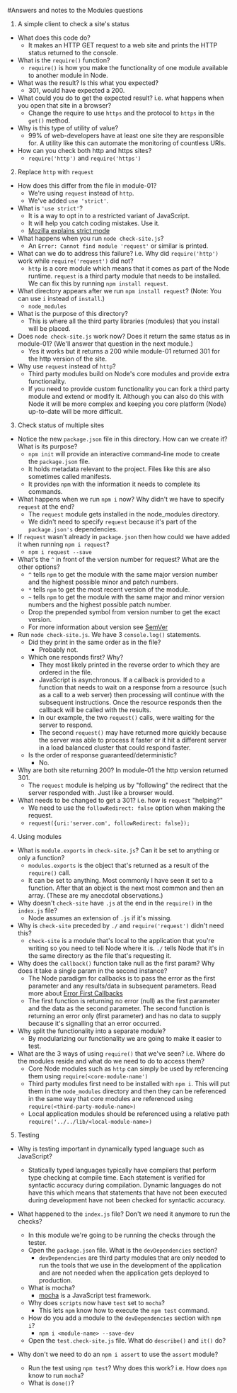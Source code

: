 #Answers and notes to the Modules questions

1. A simple client to check a site's status
  * What does this code do?
    * It makes an HTTP GET request to a web site and prints the HTTP
    status returned to the console.
  * What is the `require()` function?
    * `require()` is how you make the functionality of one module
    available to another module in Node.
  * What was the result? Is this what you expected?
    * 301, would have expected a 200.
  * What could you do to get the expected result? i.e. what happens when you open that site in a browser?
    * Change the require to use `https` and the protocol to `https` in the `get()` method.
  * Why is this type of utility of value?
    * 99% of web-developers have at least one site they are responsible for.
    A utility like this can automate the monitoring of countless URIs.
  * How can you check both http and https sites?
    * `require('http')` and `require('https')`

2. Replace `http` with `request`
  * How does this differ from the file in module-01?
    * We're using `request` instead of `http`.
    * We've added `use 'strict'`.
  * What is `'use strict'`?
    * It is a way to opt in to a restricted variant of JavaScript.
    * It will help you catch coding mistakes. Use it.
    * [Mozilla explains strict mode](https://developer.mozilla.org/en-US/docs/Web/JavaScript/Reference/Strict_mode)
  * What happens when you run `node check-site.js`?
    * An `Error: Cannot find module 'request'` or similar is printed.
  * What can we do to address this failure? i.e. Why did `require('http')` work while
    `require('request')` did not?
    * `http` is a core module which means that it comes as part of the Node runtime.
    `request` is a third party module that needs to be installed. We can
    fix this by running `npm install request`.
  * What directory appears after we run `npm install request`?
  (Note: You can use `i` instead of `install`.)
    * `node_modules`
  * What is the purpose of this directory?
    * This is where all the third party libraries (modules) that you
    install will be placed.
  * Does `node check-site.js` work now?
    Does it return the same status as in module-01? (We'll
    answer that question in the next module.)
    * Yes it works but it returns a 200 while module-01 returned
    301 for the http version of the site.
  * Why use `request` instead of `http`?
    * Third party modules build on Node's core modules and provide
    extra functionality.
    * If you need to provide custom functionality you can fork a
    third party module and extend or modify it. Although you can
    also do this with Node it will be more complex and keeping you
    core platform (Node) up-to-date will be more difficult.

3. Check status of multiple sites
  * Notice the new `package.json` file in this directory.
  How can we create it? What is its purpose?
    * `npm init` will provide an interactive command-line mode
    to create the `package.json` file.
    * It holds metadata relevant to the project. Files like this are
    also sometimes called manifests.
    * It provides `npm` with the information it needs to complete its commands.
  * What happens when we run `npm i` now?
    Why didn't we have to specify `request` at the end?
    * The `request` module gets installed in the node_modules directory.
    * We didn't need to specify `request` because it's part of the
    `package.json's` dependencies.
  * If `request` wasn't already in `package.json` then how could we
  have added it when running `npm i request`?
    * `npm i request --save`
  * What's the `^` in front of the version number for request? What
  are the other options?
    * `^` tells `npm` to get the module with the same major version
    number and the highest possible minor and patch numbers.
    * `*` tells `npm` to get the most recent version of the module.
    * `~` tells `npm` to get the module with the same major and minor
     version numbers and the highest possible patch number.
    * Drop the prepended symbol from version number to get the exact version.
    * For more information about version see [SemVer](http://semver.org/)
  * Run `node check-site.js`. We have 3 `console.log()` statements.
    * Did they print in the same order as in the file?
      * Probably not.
    * Which one responds first? Why?
      * They most likely printed in the reverse order to which they are
      ordered in the file.
      * JavaScript is asynchronous. If a callback is provided to a function
      that needs to wait on a response from a resource (such as a call
      to a web server) then processing will continue with the subsequent
      instructions. Once the resource responds then the callback will
      be called with the results.
      * In our example, the two `request()` calls, were waiting for the
       server to respond.
      * The second `request()` may have returned more quickly because
      the server was able to process it faster or it hit a different
      server in a load balanced cluster that could respond faster.
    * Is the order of response guaranteed/deterministic?
      * No.
  * Why are both site returning 200? In module-01 the http version returned 301.
    * The `request` module is helping us by "following" the redirect that
    the server responded with. Just like a browser would.
  * What needs to be changed to get a 301? i.e. how is `request` "helping?"
    * We need to use the `followRedirect: false` option when making the request.
    * `request({uri:'server.com', followRedirect: false});`

4. Using modules
  * What is `module.exports` in `check-site.js`? Can it be set to anything
  or only a function?
    * `modules.exports` is the object that's returned as a result of the
    `require()` call.
    * It can be set to anything. Most commonly I have seen it set to a
    function. After that an object is the next most common and then an
    array. (These are my anecdotal observations.)
  * Why doesn't `check-site` have `.js` at the end in the `require()` in
  the `index.js` file?
    * Node assumes an extension of `.js` if it's missing.
  * Why is `check-site` preceded by `./` and `require('request')` didn't need this?
    * `check-site` is a module that's local to the application that you're writing
    so you need to tell Node where it is. `./` tells Node that it's in the same
    directory as the file that's requesting it.
  * Why does the `callback()` function take null as the first param?
  Why does it take a single param in the second instance?
    * The Node paradigm for callbacks is to pass the error as the first
    parameter and any results/data in subsequent parameters. Read more about
    [Error First Callbacks](http://fredkschott.com/post/2014/03/understanding-error-first-callbacks-in-node-js/)
    * The first function is returning no error (null) as the first parameter and the data
    as the second parameter. The second function is returning an error only (first parameter)
    and has no data to supply because it's signalling that an error occurred.
  * Why split the functionality into a separate module?
    * By modularizing our functionality we are going to make it easier to test.
  * What are the 3 ways of using `require()` that we've seen? i.e.
  Where do the modules reside and what do we need to do to access them?
    * Core Node modules such as `http` can simply be used by referencing them
     using `require(<core-module-name')`
    * Third party modules first need to be installed with `npm i`. This will
    put them in the `node_modules` directory and then they can be referenced
    in the same way that core modules are referenced using
    `require(<third-party-module-name>)`
    * Local application modules should be referenced using a relative path
    `require('../../lib/<local-module-name>)`

5. Testing
  * Why is testing important in dynamically typed language such as JavaScript?
    * Statically typed languages typically have compilers that perform type
     checking at compile time. Each statement is verified for syntactic accuracy
     during compilation. Dynamic languages do not have this which means that
     statements that have not been executed during development have not been
     checked for syntactic accuracy.
  * What happened to the `index.js` file? Don't we need it anymore to run the checks?
    * In this module we're going to be running the checks through the tester.
	* Open the `package.json` file. What is the `devDependencies` section?
	  * `devDependencies` are third party modules that are only needed to run the tools
	  that we use in the development of the application and are not needed when
	  the application gets deployed to production.
	* What is mocha?
	  * [mocha](http://mochajs.org/) is a JavaScript test framework.
	* Why does `scripts` now have `test` set to `mocha`?
	  * This lets `npm` know how to execute the `npm test` command.
	* How do you add a module to the `devDependencies` section with `npm i`?
	  * `npm i <module-name> --save-dev`
	* Open the `test.check-site.js` file. What do `describe()` and `it()` do?
	  
  * Why don't we need to do an `npm i assert` to use the `assert` module?
	* Run the test using `npm test`? Why does this work? i.e. How does `npm`
	know to run `mocha`?
	* What is `done()`?





















